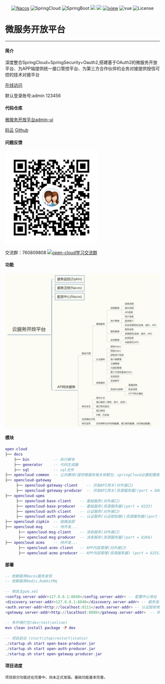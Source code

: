 <p align="center">
  <a target="_blank" href="https://nacos.io/en-us/"><img src="https://img.shields.io/badge/Nacos-0.2.1-blue.svg" alt="Nacos"></a>
  <a><img src="https://img.shields.io/badge/Spring%20Cloud-%20Finchley.SR2-brightgreen.svg" alt="SpringCloud"></a>
  <a><img src="https://img.shields.io/badge/Spring%20Boot-2.0.6-brightgreen.svg" alt="SpringBoot"></a>
  <a><img src="https://img.shields.io/badge/Redis-orange.svg"></a>
  <a><img src="https://img.shields.io/badge/RabbitMq-orange.svg"></a>
  <a target="_blank" href="https://www.iviewui.com/docs/guide/install"><img src="https://img.shields.io/badge/iview-3.1.3-brightgreen.svg?style=flat-square" alt="iview"></a>
  <a><img src="https://img.shields.io/badge/vue-2.5.10-brightgreen.svg?style=flat-square" alt="vue"></a>
  <a><img src="https://img.shields.io/npm/l/express.svg" alt="License"></a>
</p>  

# 微服务开放平台
---
#### 简介
深度整合SpringCloud+SpringSecurity+Oauth2,搭建基于OAuth2的微服务开放平台、为APP端提供统一接口管控平台、为第三方合作伙伴的业务对接提供授信可控的技术对接平台

<a target="_blank" href="http://39.106.187.125/admin">在线访问</a>  

默认登录账号:admin 123456

#### 代码仓库
<a target="_blank" href="https://gitee.com/liuyadu/open-admin-ui">微服务开放平台admin-ui</a>

<a target="_blank" href="https://gitee.com/liuyadu">码云</a> <a target="_blank" href="https://github.com/liuyadu/">Github</a>  

#### 问题反馈
![760809808](/docs/1548831206525.png)

交流群：760809808 <a target="_blank" href="//shang.qq.com/wpa/qunwpa?idkey=b45f53bc72df5935af588df50a0f651285020356d1daa05f90ee3fb95a0607c9"><img border="0" src="//pub.idqqimg.com/wpa/images/group.png" alt="open-cloud学习交流群" title="open-cloud学习交流群"></a>  

#### 功能
![Alt text](/docs/platform.jpg)

#### 模块
``` lua
open-cloud
├── docs
    ├── bin           -- 执行脚本  
    ├── generator     -- 代码生成器  
    ├── sql           -- sql文件  
├── opencloud-common  -- 公共模块(提供微服务相关依赖包、springCloud必要配置类、工具类、统一全局异常解析)
├── opencloud-gateway 
     ├── opencloud-gateway-client    -- 开放API网关(对外接口)
     ├── opencloud-gateway-producer  -- 开放API网关(资源服务器)(port = 8888)  
├── opencloud-upms
     ├── opencloud-base-client    -- 基础服务(对外接口)
     ├── opencloud-base-producer  -- 基础服务(资源服务器)(port = 8233)  
     ├── opencloud-auth-client    -- 认证服务(对外接口)
     ├── opencloud-auth-producer  -- 认证服务(认证授权器)(资源服务器)(port = 8211)  
├── opencloud-zipkin  -- 链路追踪 
├── opencloud-msg     -- 待开发...  
      ├── opencloud-msg-client    -- 消息服务(对外接口)
      ├── opencloud-msg-producer  -- 消息服务(资源服务器)(port = 8266)  
├── opencloud-acms    -- 待开发...  
      ├── opencloud-acms-client   -- APP内容管理(对外接口)
      ├── opencloud-acms-producer -- APP内容管理(资源服务器) (port = 8255)
```

#### 部署
``` lua
-- 依赖服务Nacos服务发现 
-- 依赖服务Redis,RabbitMq 

-- 修改主pom.xml
<config.server-addr>127.0.0.1:8848</config.server-addr> -- 配置中心地址
<discovery.server-addr>127.0.0.1:8848</discovery.server-addr> -- 服务发现地址
<auth.server-addr>http://localhost:8211</auth.server-addr> -- 认证授权地址
<gateway.server-addr>http://localhost:8888</gateway.server-addr>  -- 网关服务地址

-- 多环境打包(dev|test|online)
mvn clean install package -P dev

-- 项目启动 (start|stop|restart|status)
./startup.sh start open-base-producer.jar
./startup.sh start open-auth-producer.jar
./startup.sh start open-gateway-producer.jar
```
#### 项目进度
    项目部分功能还在完善中，尚未正式发版。基础功能基本完善。

